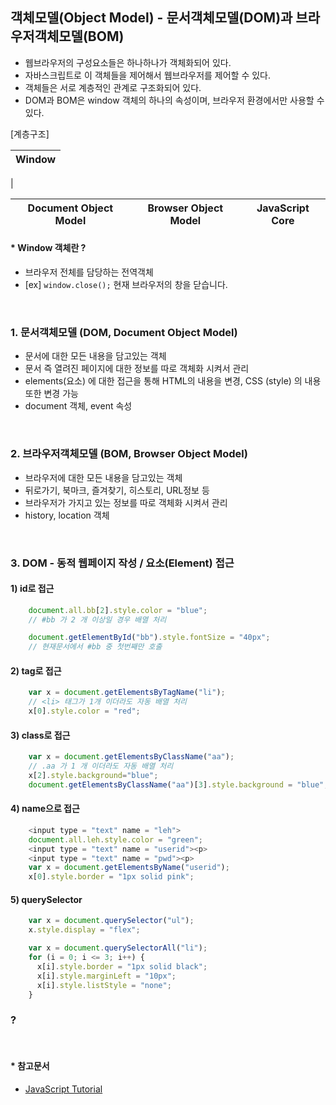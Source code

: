
## 객체모델(Object Model) - 문서객체모델(DOM)과 브라우저객체모델(BOM)
 - 웹브라우저의 구성요소들은 하나하나가 객체화되어 있다.
 - 자바스크립트로 이 객체들을 제어해서 웹브라우저를 제어할 수 있다.
 - 객체들은 서로 계층적인 관계로 구조화되어 있다.
 - DOM과 BOM은 window 객체의 하나의 속성이며, 브라우저 환경에서만 사용할 수 있다.

 [계층구조]

 | Window |
 | --- |

 |

 | Document Object Model | Browser Object Model | JavaScript Core |
 | --- | --- | --- |


####  * Window 객체란 ?
 - 브라우저 전체를 담당하는 전역객체
 - [ex] `window.close();` 현재 브라우저의 창을 닫습니다.

<br/>

### 1. 문서객체모델 (DOM, Document Object Model)
 - 문서에 대한 모든 내용을 담고있는 객체
 - 문서 즉 열려진 페이지에 대한 정보를 따로 객체화 시켜서 관리
 - elements(요소) 에 대한 접근을 통해 HTML의 내용을 변경, CSS (style) 의 내용 또한 변경 가능
 - document 객체, event 속성

<br/>

### 2. 브라우저객체모델 (BOM, Browser Object Model)
 - 브라우저에 대한 모든 내용을 담고있는 객체
 - 뒤로가기, 북마크, 즐겨찾기, 히스토리, URL정보 등
 - 브라우저가 가지고 있는 정보를 따로 객체화 시켜서 관리
 - history, location 객체

<br/>

### 3. DOM - 동적 웹페이지 작성 / 요소(Element) 접근
#### 1) id로 접근

```Javascript
    document.all.bb[2].style.color = "blue";
    // #bb 가 2 개 이상일 경우 배열 처리

    document.getElementById("bb").style.fontSize = "40px";
    // 현재문서에서 #bb 중 첫번째만 호출
```

#### 2) tag로 접근

```Javascript
    var x = document.getElementsByTagName("li");
    // <li> 태그가 1개 이더라도 자동 배열 처리
    x[0].style.color = "red";
```

#### 3) class로 접근

```Javascript
    var x = document.getElementsByClassName("aa");
    // .aa 가 1 개 이더라도 자동 배열 처리
    x[2].style.background="blue";
    document.getElementsByClassName("aa")[3].style.background = "blue";
```

#### 4) name으로 접근

```Javascript
    <input type = "text" name = "leh">
    document.all.leh.style.color = "green";
    <input type = "text" name = "userid"><p>
    <input type = "text" name = "pwd"><p>
    var x = document.getElementsByName("userid");
    x[0].style.border = "1px solid pink";
```

#### 5) querySelector

```Javascript
    var x = document.querySelector("ul");
    x.style.display = "flex";

    var x = document.querySelectorAll("li");
    for (i = 0; i <= 3; i++) {
      x[i].style.border = "1px solid black";
      x[i].style.marginLeft = "10px";
      x[i].style.listStyle = "none";
    }
```

### ?

<br/>

####  * 참고문서
 - [JavaScript Tutorial](https://www.w3schools.com/js/)
